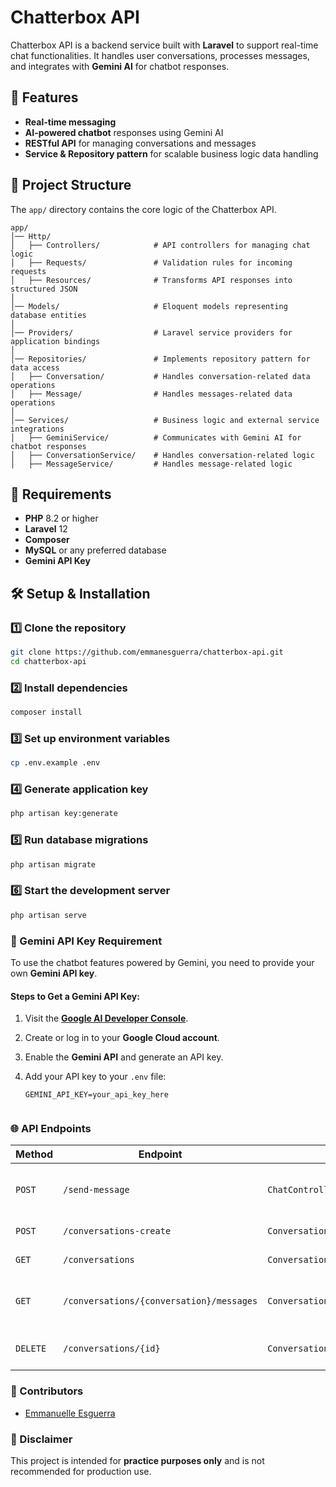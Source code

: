 # Chatterbox API  

Chatterbox API is a backend service built with **Laravel** to support real-time chat functionalities. It handles user conversations, processes messages, and integrates with **Gemini AI** for chatbot responses.  

## 🚀 Features  
- **Real-time messaging**
- **AI-powered chatbot** responses using Gemini AI  
- **RESTful API** for managing conversations and messages  
- **Service & Repository pattern** for scalable business logic data handling

## 📂 Project Structure  
The `app/` directory contains the core logic of the Chatterbox API.  

```
app/
│── Http/                 
│   ├── Controllers/            # API controllers for managing chat logic
│   ├── Requests/               # Validation rules for incoming requests
│   ├── Resources/              # Transforms API responses into structured JSON
│
│── Models/                     # Eloquent models representing database entities
│
│── Providers/                  # Laravel service providers for application bindings
│
│── Repositories/               # Implements repository pattern for data access
│   ├── Conversation/           # Handles conversation-related data operations
│   ├── Message/                # Handles messages-related data operations
│
│── Services/                   # Business logic and external service integrations
│   ├── GeminiService/          # Communicates with Gemini AI for chatbot responses
│   ├── ConversationService/    # Handles conversation-related logic
│   ├── MessageService/         # Handles message-related logic
```

## 📌 Requirements  
- **PHP** 8.2 or higher  
- **Laravel** 12  
- **Composer**  
- **MySQL** or any preferred database  
- **Gemini API Key**


## 🛠️ Setup & Installation
### 1️⃣ Clone the repository
   ```sh
   git clone https://github.com/emmanesguerra/chatterbox-api.git
   cd chatterbox-api
   ```

### 2️⃣ Install dependencies  
   ```sh
   composer install
   ```

### 3️⃣ Set up environment variables  
   ```sh
   cp .env.example .env
   ```

### 4️⃣ Generate application key  
   ```sh
   php artisan key:generate
   ```

### 5️⃣ Run database migrations  
   ```sh
   php artisan migrate
   ```

### 6️⃣ Start the development server 
   ```sh
   php artisan serve
   ```

### 🔑 Gemini API Key Requirement  

To use the chatbot features powered by Gemini, you need to provide your own **Gemini API key**.  

#### Steps to Get a Gemini API Key:  
1. Visit the **[Google AI Developer Console](https://aistudio.google.com/)**.  
2. Create or log in to your **Google Cloud account**.  
3. Enable the **Gemini API** and generate an API key.  
4. Add your API key to your `.env` file:  

   ```env
   GEMINI_API_KEY=your_api_key_here


### 🌐 API Endpoints  

| Method  | Endpoint                                    | Controller                            | Description                                       |
|---------|---------------------------------------------|---------------------------------------|---------------------------------------------------|
| `POST`  | `/send-message`                             | `ChatController@processMessage`       | Processes a user message and returns a response.  |
| `POST`  | `/conversations-create`                     | `ConversationController@create`       | Creates a new conversation.                       |
| `GET`   | `/conversations`                            | `ConversationController@lists`        | Fetches all conversations.                        |
| `GET`   | `/conversations/{conversation}/messages`    | `ConversationController@fetchMessages`| Retrieves messages for a specific conversation.   |
| `DELETE`| `/conversations/{id}`                       | `ConversationController@destroy`      | Deletes a conversation by ID.                     |


### 👥 Contributors
- [Emmanuelle Esguerra](https://github.com/emmanesguerra)


### 🐜 Disclaimer  
This project is intended for **practice purposes only** and is not recommended for production use.  
